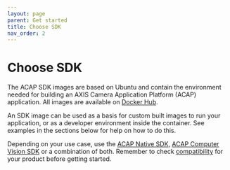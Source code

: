 ```yaml
---
layout: page
parent: Get started
title: Choose SDK
nav_order: 2
---
```


# Choose SDK

The ACAP SDK images are based on Ubuntu and contain the environment needed for building an AXIS Camera Application Platform (ACAP) application. All images are available on [Docker Hub](https://hub.docker.com/u/axisecp).

An SDK image can be used as a basis for custom built images to run your application, or as a developer environment inside the container. See examples in the sections below for help on how to do this.

Depending on your use case, use the [ACAP Native SDK](https://hub.docker.com/r/axisecp/acap-native-sdk), [ACAP Computer Vision SDK](https://hub.docker.com/r/axisecp/acap-computer-vision-sdk) or a combination of both. Remember to check [compatibility](../axis-devices) for your product before getting started.

